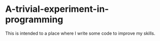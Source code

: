 # A-trivial-experiment-in-programming
This is intended to a place where I write some code to improve my skills. 
